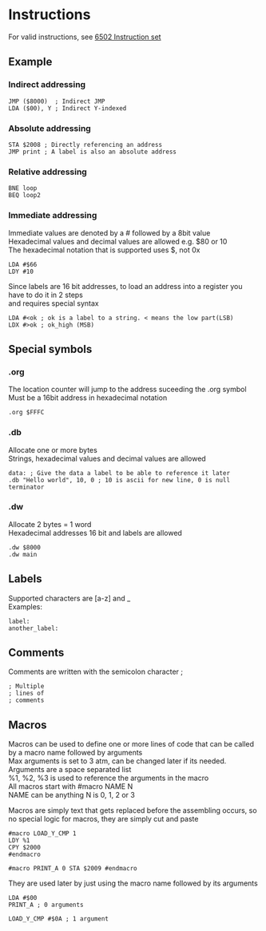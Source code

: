 # Instructions
For valid instructions, see [6502 Instruction set](https://www.masswerk.at/6502/6502_instruction_set.html)
## Example

### Indirect addressing
```assembly
JMP ($8000)  ; Indirect JMP
LDA ($00), Y ; Indirect Y-indexed

```

### Absolute addressing
```assembly
STA $2008 ; Directly referencing an address
JMP print ; A label is also an absolute address
```

### Relative addressing
```assembly
BNE loop
BEQ loop2
```

### Immediate addressing
Immediate values are denoted by a # followed by a 8bit value  
Hexadecimal values and decimal values are allowed e.g. $80 or 10  
The hexadecimal notation that is supported uses $, not 0x  
```assembly
LDA #$66
LDY #10
```

Since labels are 16 bit addresses, to load an address into a register you have to do it in 2 steps  
and requires special syntax
```assembly
LDA #<ok ; ok is a label to a string. < means the low part(LSB)
LDX #>ok ; ok_high (MSB)
```

## Special symbols
### .org
The location counter will jump to the address suceeding the .org symbol  
Must be a 16bit address in hexadecimal notation
```assembly
.org $FFFC
```

### .db
Allocate one or more bytes  
Strings, hexadecimal values and decimal values are allowed
```assembly
data: ; Give the data a label to be able to reference it later
.db "Hello world", 10, 0 ; 10 is ascii for new line, 0 is null terminator
```

### .dw
Allocate 2 bytes = 1 word  
Hexadecimal addresses 16 bit and labels are allowed
```assembly
.dw $8000
.dw main
```

## Labels
Supported characters are [a-z] and _  
Examples:
```assembly
label:
another_label:
```

## Comments
Comments are written with the semicolon character ;  
```assembly
; Multiple
; lines of
; comments
```

## Macros
Macros can be used to define one or more lines of code that can be called by a macro name followed by arguments  
Max arguments is set to 3 atm, can be changed later if its needed. Arguments are a space separated list  
%1, %2, %3 is used to reference the arguments in the macro  
All macros start with #macro NAME N  
NAME can be anything
N is 0, 1, 2 or 3

Macros are simply text that gets replaced before the assembling occurs, so no special logic for macros, they are simply cut and paste
```assembly
#macro LOAD_Y_CMP 1
LDY %1
CPY $2000
#endmacro

#macro PRINT_A 0 STA $2009 #endmacro
```
They are used later by just using the macro name followed by its arguments
```assembly
LDA #$00
PRINT_A ; 0 arguments

LOAD_Y_CMP #$0A ; 1 argument
```
